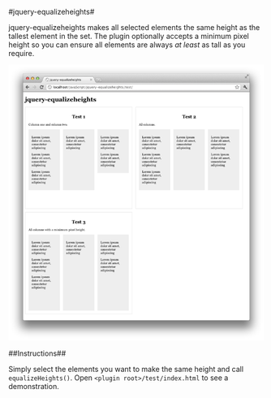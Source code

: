 #jquery-equalizeheights#

jquery-equalizeheights makes all selected elements the same height as the tallest element in the set.  The plugin optionally accepts a minimum pixel height so you can ensure all elements are always _at least_ as tall as you require.

![](https://github.com/archaichorizon/jquery-equalizeheights/raw/master/screenshot_1.png)

##Instructions##

Simply select the elements you want to make the same height and call `equalizeHeights()`.  Open `<plugin root>/test/index.html` to see a demonstration.